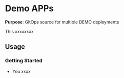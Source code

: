 # Demo APPs

**Purpose**: GitOps source for multiple DEMO deployments

This xxxxxxxx

## Usage

### Getting Started
- You xxxx



